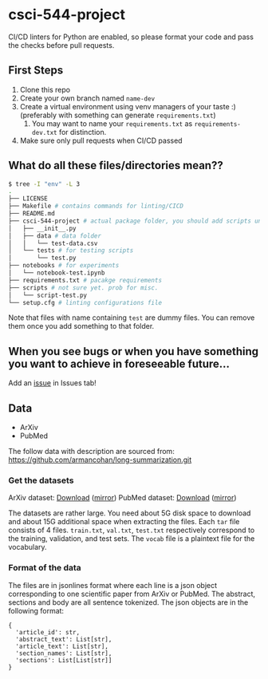 # csci-544-project

CI/CD linters for Python are enabled, so please format your code and pass the checks before pull requests.

## First Steps

1. Clone this repo
2. Create your own branch named `name-dev`
3. Create a virtual environment using venv managers of your taste :) (preferably with something can generate `requirements.txt`)
   1. You may want to name your `requirements.txt` as `requirements-dev.txt` for distinction.
4. Make sure only pull requests when CI/CD passed

## What do all these files/directories mean??

```bash
$ tree -I "env" -L 3
.
├── LICENSE
├── Makefile # contains commands for linting/CICD
├── README.md
├── csci-544-project # actual package folder, you should add scripts under this folder
│   ├── __init__.py
│   ├── data # data folder
│   │   └── test-data.csv
│   └── tests # for testing scripts
│       └── test.py
├── notebooks # for experiments
│   └── notebook-test.ipynb
├── requirements.txt # pacakge requirements
├── scripts # not sure yet. prob for misc.
│   └── script-test.py
└── setup.cfg # linting configurations file
```

Note that files with name containing `test` are dummy files. You can remove them once you add something to that folder.

## When you see bugs or when you have something you want to achieve in foreseeable future...

Add an [issue](https://github.com/Anthonyive/csci-544-project/issues/new) in Issues tab!

## Data
- ArXiv
- PubMed

The follow data with description are sourced from: https://github.com/armancohan/long-summarization.git

### Get the datasets

ArXiv dataset: [Download](https://drive.google.com/file/d/1b3rmCSIoh6VhD4HKWjI4HOW-cSwcwbeC/view?usp=sharing) ([mirror](https://archive.org/download/armancohan-long-summarization-paper-code/arxiv-dataset.zip)) PubMed dataset: [Download](https://drive.google.com/file/d/1lvsqvsFi3W-pE1SqNZI0s8NR9rC1tsja/view?usp=sharing) ([mirror](https://archive.org/download/armancohan-long-summarization-paper-code/pubmed-dataset.zip))

The datasets are rather large. You need about 5G disk space to download and about 15G additional space when extracting the files. Each `tar` file consists of 4 files. `train.txt`, `val.txt`, `test.txt` respectively correspond to the training, validation, and test sets. The `vocab` file is a plaintext file for the vocabulary.

### Format of the data
The files are in jsonlines format where each line is a json object corresponding to one scientific paper from ArXiv or PubMed. The abstract, sections and body are all sentence tokenized. The json objects are in the following format:

```
{ 
  'article_id': str,
  'abstract_text': List[str],
  'article_text': List[str],
  'section_names': List[str],
  'sections': List[List[str]]
}
```
